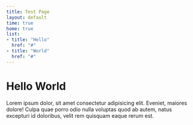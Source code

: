 ```yaml
---
title: Test Page
layout: default
time: true
home: true
list:
- title: "Hello"
  href: "#"
- title: "World"
  href: "#"
---
```

# Hello World

Lorem ipsum dolor, sit amet consectetur adipisicing elit. Eveniet, maiores dolore! Culpa quae porro odio nulla voluptas quod ab autem, natus excepturi id doloribus, velit rem quisquam eaque rerum est.
